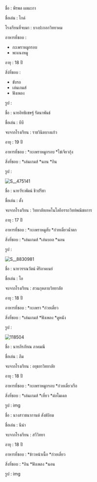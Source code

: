 ชื่อ : พีรพล ผลผะกา

ชื่อเล่น : ไกด์

โรงเรียนที่จบมา : บางปะกอกวิทยาคม

อาหารที่ชอบ : 
* กะเพราหมูกรอบ
* พะแนงหมู

อายุ : 18 ปี

สิ่ง่ที่ชอบ : 
* ขับรถ
* เล่นเกมส์
* ฟังเพลง

รูป :

ชื่อ : นายอิทธิเชษฐ์ รัตนาพันธ์

ชื่อเล่น : บีบี

จบจากโรงเรียน : ราชวินิตบางแก้ว

อายุ : 19 ปี

อาหารที่ชอบ :
*กะเพราหมูกรอบ
*ไข่เจียวกุ้ง

สิ่งที่ชอบ :
*เล่นเกมส์
*นอน
*กิน

รูป :

![S__475141](https://github.com/user-attachments/assets/45e31889-9479-499e-ac35-203273be7ab8)

ชื่อ : นายวัระพัตน์ ชิวปรีชา

ชื่อเล่น : ตั้ง

จบจากโรงเรียน : วิทยาลัยเทคโนโลยีอรรถวิทย์พณิชยการ

อายุ : 17 ปี

อาหารที่ชอบ :
*กะเพราหมูสับ
*ก๋วยเตี๋ยวน้ำตก

สิ่งที่ชอบ :
*เล่นเกมส์
*เล่นบอล
*นอน

รูป :

![S__8830981](https://github.com/user-attachments/assets/b910dbcb-39dc-4a24-a18c-55ecc4ceb839)

ชื่อ : นายวรรณวัตน์ ศิริอาคเนย์

ชื่อเล่น : โอ

จบจากโรงเรียน : สวนกุหลาบวิทยาลัย

อายุ : 18 ปี

อาหารที่ชอบ :
*กะเพรา
*ก๋วยเตี๋ยว

สิ่งที่ชอบ :
*เล่นเกมส์
*ฟังเพลง 
*ดูหนัง

รูป :

![118504](https://github.com/user-attachments/assets/86fcba14-a582-47be-a212-be4ebcb54443)

ชื่อ : นายภีรภัทณ ภาคมณี

ชื่อเล่น : ภีม

จบจากโรงเรียน : อยุธยาวิทยาลัย

อายุ : 18 ปี

อาหารที่ชอบ :
*กะเพราหมูกรอบ
*ก๋วยเตี๋ยวเรือ

สิ่งที่ชอบ :
*เล่นเกมส์
*เที่ยว
*ต่อโมเดล

รูป :
img

ชื่อ : นางสาวชนากานต์ สังข์ป้อม

ชื่อเล่น : นีน่า

จบจากโรงเรียน : สวีวิทยา

อายุ : 18 ปี

อาหารที่ชอบ :
*ข้าวหน้าเนื้อ
*ก๋วยเตี๋ยว

สิ่งที่ชอบ :
*กิน
*ฟังเพลง 
*นอน

รูป :
img
